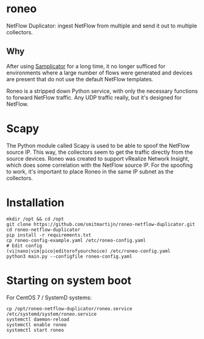 # roneo
NetFlow Duplicator: ingest NetFlow from multiple and send it out to multiple collectors.

## Why
After using [Samplicator](https://github.com/sleinen/samplicator) for a long time, it no longer sufficed for environments where a large number of flows were generated and devices are present that do not use the default NetFlow templates.

Roneo is a stripped down Python service, with only the necessary functions to forward NetFlow traffic. Any UDP traffic really, but it's designed for NetFlow.

# Scapy
The Python module called Scapy is used to be able to spoof the NetFlow source IP. This way, the collectors seem to get the traffic directly from the source devices. Roneo was created to support vRealize Network Insight, which does some correlation with the NetFlow source IP. For the spoofing to work, it's important to place Roneo in the same IP subnet as the collectors.

# Installation

```
mkdir /opt && cd /opt
git clone https://github.com/smitmartijn/roneo-netflow-duplicator.git
cd roneo-netflow-duplicator
pip install -r requirements.txt
cp roneo-config-example.yaml /etc/roneo-config.yaml
# Edit config
(vi|nano|vim|pico|editorofyourchoice) /etc/roneo-config.yaml
python3 main.py --configfile roneo-config.yaml
```

# Starting on system boot

For CentOS 7 / SystemD systems:

```
cp /opt/roneo-netflow-duplicator/roneo.service /etc/systemd/system/roneo.service
systemctl daemon-reload
systemctl enable roneo
systemctl start roneo
```